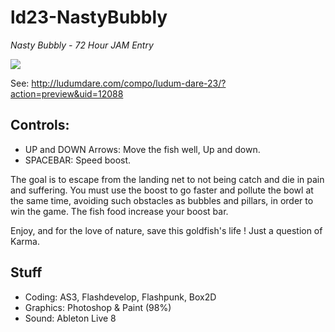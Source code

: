 # ld23-NastyBubbly

_Nasty Bubbly - 72 Hour JAM Entry_

![](http://ludumdare.com/compo/wp-content/compo2//123793/12088-shot0.jpg-eq-900-500.jpg)

See: http://ludumdare.com/compo/ludum-dare-23/?action=preview&uid=12088

## Controls: 
- UP and DOWN Arrows: Move the fish well, Up and down. 
- SPACEBAR: Speed boost. 

The goal is to escape from the landing net to not being catch and die in pain and suffering. 
You must use the boost to go faster and pollute the bowl at the same time, avoiding such obstacles as bubbles and pillars, in order to win the game. 
The fish food increase your boost bar. 

Enjoy, and for the love of nature, save this goldfish's life ! Just a question of Karma.

## Stuff

- Coding: AS3, Flashdevelop, Flashpunk, Box2D
- Graphics: Photoshop & Paint (98%)
- Sound: Ableton Live 8

